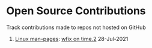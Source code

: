 # Open Source Contributions
Track contributions made to repos not hosted on GitHub

1. [Linux man-pages](https://www.kernel.org/doc/man-pages/): [wfix on time.2](https://lore.kernel.org/linux-man/20210728202008.3158-32-alx.manpages@gmail.com/T/#mc4946ec6b31e588a4bcc9e2304cac13c798430b8) 28-Jul-2021
